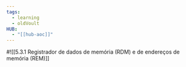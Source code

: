 ```yaml
---
tags:
  - learning
  - oldVoult
HUB:
  - "[[hub-aoc]]"
---
```

#![[5.3.1 Registrador de dados de memória (RDM) e de endereços de memória (REM)]]